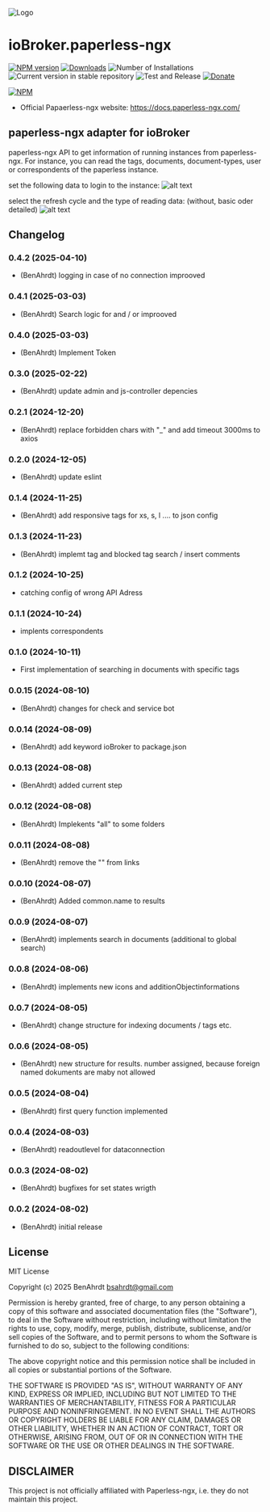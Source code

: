 ![Logo](admin/paperless-ngx.png)
# ioBroker.paperless-ngx

[![NPM version](https://img.shields.io/npm/v/iobroker.paperless-ngx.svg)](https://www.npmjs.com/package/iobroker.paperless-ngx)
[![Downloads](https://img.shields.io/npm/dm/iobroker.paperless-ngx.svg)](https://www.npmjs.com/package/iobroker.paperless-ngx)
![Number of Installations](https://iobroker.live/badges/paperless-ngx-installed.svg)
![Current version in stable repository](https://iobroker.live/badges/paperless-ngx-stable.svg)
![Test and Release](https://github.com/BenAhrdt/ioBroker.paperless-ngx/workflows/Test%20and%20Release/badge.svg)
[![Donate](https://img.shields.io/badge/paypal-donate%20|%20spenden-blue.svg)](https://paypal.me/besc83)

[![NPM](https://nodei.co/npm/iobroker.paperless-ngx.png?downloads=true)](https://nodei.co/npm/iobroker.paperless-ngx/)

* Official Papaerless-ngx website: https://docs.paperless-ngx.com/

## paperless-ngx adapter for ioBroker
paperless-ngx API to get information of running instances from paperless-ngx.
For instance, you can read the tags, documents, document-types, user or correspondents of the paperless instance.

set the following data to login to the instance:
![alt text](image.png)

select the refresh cycle and the type of reading data: (without, basic oder detailed)
![alt text](image-1.png)

## Changelog
<!--
	Placeholder for the next version (at the beginning of the line):
	### **WORK IN PROGRESS**
-->
### 0.4.2 (2025-04-10)
* (BenAhrdt) logging in case of no connection improoved

### 0.4.1 (2025-03-03)
* (BenAhrdt) Search logic for and / or improoved

### 0.4.0 (2025-03-03)
* (BenAhrdt) Implement Token

### 0.3.0 (2025-02-22)
* (BenAhrdt) update admin and js-controller depencies

### 0.2.1 (2024-12-20)
* (BenAhrdt) replace forbidden chars with "_" and add timeout 3000ms to axios

### 0.2.0 (2024-12-05)
* (BenAhrdt) update eslint

### 0.1.4 (2024-11-25)
* (BenAhrdt) add responsive tags for xs, s, l .... to json config

### 0.1.3 (2024-11-23)
* (BenAhrdt) implemt tag and blocked tag search / insert comments

### 0.1.2 (2024-10-25)
* catching config of wrong API Adress

### 0.1.1 (2024-10-24)
* implents correspondents

### 0.1.0 (2024-10-11)
* First implementation of searching in documents with specific tags

### 0.0.15 (2024-08-10)
* (BenAhrdt) changes for check and service bot

### 0.0.14 (2024-08-09)
* (BenAhrdt) add keyword ioBroker to package.json

### 0.0.13 (2024-08-08)
* (BenAhrdt) added current step

### 0.0.12 (2024-08-08)
* (BenAhrdt) Implekents "all" to some folders

### 0.0.11 (2024-08-08)
* (BenAhrdt) remove the "" from links

### 0.0.10 (2024-08-07)
* (BenAhrdt) Added common.name to results

### 0.0.9 (2024-08-07)
* (BenAhrdt) implements search in documents (additional to global search)

### 0.0.8 (2024-08-06)
* (BenAhrdt) implements new icons and additionObjectinformations

### 0.0.7 (2024-08-05)
* (BenAhrdt) change structure for indexing documents / tags etc.

### 0.0.6 (2024-08-05)
* (BenAhrdt) new structure for results. number assigned, because foreign named dokuments are maby not allowed

### 0.0.5 (2024-08-04)
* (BenAhrdt) first query function implemented

### 0.0.4 (2024-08-03)
* (BenAhrdt) readoutlevel for dataconnection

### 0.0.3 (2024-08-02)
* (BenAhrdt) bugfixes for set states wrigth

### 0.0.2 (2024-08-02)
* (BenAhrdt) initial release

## License
MIT License

Copyright (c) 2025 BenAhrdt <bsahrdt@gmail.com>

Permission is hereby granted, free of charge, to any person obtaining a copy
of this software and associated documentation files (the "Software"), to deal
in the Software without restriction, including without limitation the rights
to use, copy, modify, merge, publish, distribute, sublicense, and/or sell
copies of the Software, and to permit persons to whom the Software is
furnished to do so, subject to the following conditions:

The above copyright notice and this permission notice shall be included in all
copies or substantial portions of the Software.

THE SOFTWARE IS PROVIDED "AS IS", WITHOUT WARRANTY OF ANY KIND, EXPRESS OR
IMPLIED, INCLUDING BUT NOT LIMITED TO THE WARRANTIES OF MERCHANTABILITY,
FITNESS FOR A PARTICULAR PURPOSE AND NONINFRINGEMENT. IN NO EVENT SHALL THE
AUTHORS OR COPYRIGHT HOLDERS BE LIABLE FOR ANY CLAIM, DAMAGES OR OTHER
LIABILITY, WHETHER IN AN ACTION OF CONTRACT, TORT OR OTHERWISE, ARISING FROM,
OUT OF OR IN CONNECTION WITH THE SOFTWARE OR THE USE OR OTHER DEALINGS IN THE
SOFTWARE.

## DISCLAIMER
This project is not officially affiliated with Paperless-ngx,
i.e. they do not maintain this project.